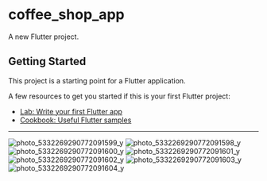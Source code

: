 # coffee_shop_app

A new Flutter project.

## Getting Started

This project is a starting point for a Flutter application.

A few resources to get you started if this is your first Flutter project:

- [Lab: Write your first Flutter app](https://docs.flutter.dev/get-started/codelab)
- [Cookbook: Useful Flutter samples](https://docs.flutter.dev/cookbook)
----------------------------------------------------------------------------------------------------------------------


![photo_5332269290772091599_y](https://github.com/alina-071100/coffee_shop_app_flutter/assets/86889072/1e27ce72-c1f2-4933-a206-0cc39f909039) ![photo_5332269290772091598_y](https://github.com/alina-071100/coffee_shop_app_flutter/assets/86889072/36c574db-3dae-4184-90bd-a8ffc3823c05)
![photo_5332269290772091600_y](https://github.com/alina-071100/coffee_shop_app_flutter/assets/86889072/06ca6bb1-a258-40c7-b0c4-5cf0425d8ab3) ![photo_5332269290772091601_y](https://github.com/alina-071100/coffee_shop_app_flutter/assets/86889072/86f36262-20d2-48a3-9713-9017ddca83cb)
![photo_5332269290772091602_y](https://github.com/alina-071100/coffee_shop_app_flutter/assets/86889072/47144e16-abce-4c81-b6a7-b91684f9739b) ![photo_5332269290772091603_y](https://github.com/alina-071100/coffee_shop_app_flutter/assets/86889072/a4133112-769a-4d2f-9038-cc50a116c783)
![photo_5332269290772091604_y](https://github.com/alina-071100/coffee_shop_app_flutter/assets/86889072/4fe907fd-115c-43c4-91ca-1570c7e4c1f1) 
